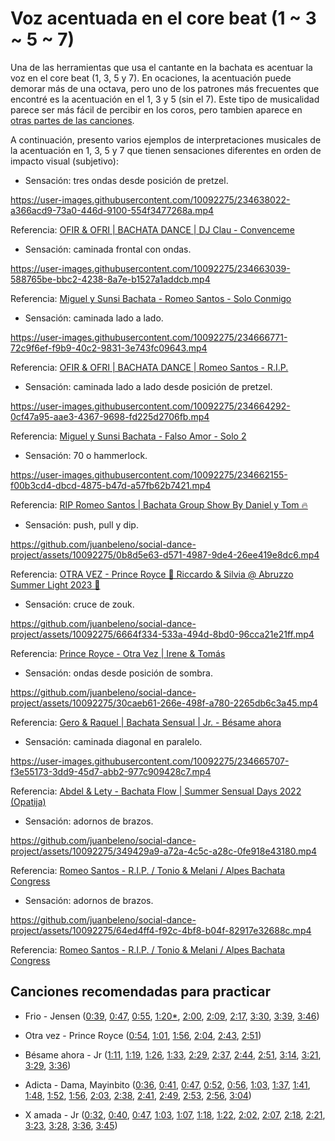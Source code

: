 # Voz acentuada en el core beat (1 ~ 3 ~ 5 ~ 7)

Una de las herramientas que usa el cantante en la bachata es acentuar la voz en el core beat (1, 3, 5 y 7). En ocaciones, la acentuación puede demorar más de una octava, pero uno de los patrones más frecuentes que encontré es la acentuación en el 1, 3 y 5 (sin el 7). Este tipo de musicalidad parece ser más fácil de percibir en los coros, pero tambien aparece en [otras partes de las canciones](https://youtu.be/Uzt3PBzObl4?t=23).

A continuación, presento varios ejemplos de interpretaciones musicales de la acentuación en 1, 3, 5 y 7 que tienen sensaciones diferentes en orden de impacto visual (subjetivo):

- Sensación: tres ondas desde posición de pretzel.

https://user-images.githubusercontent.com/10092275/234638022-a366acd9-73a0-446d-9100-554f3477268a.mp4

Referencia: [OFIR & OFRI | BACHATA DANCE | DJ Clau - Convenceme](https://youtu.be/0KCEpelo-zs?t=62)


- Sensación: caminada frontal con ondas.

https://user-images.githubusercontent.com/10092275/234663039-588765be-bbc2-4238-8a7e-b1527a1addcb.mp4

Referencia: [Miguel y Sunsi Bachata - Romeo Santos - Solo Conmigo](https://youtu.be/VuZSTF5jbIk?t=38)


- Sensación: caminada lado a lado.

https://user-images.githubusercontent.com/10092275/234666771-72c9f6ef-f9b9-40c2-9831-3e743fc09643.mp4

Referencia: [OFIR & OFRI | BACHATA DANCE | Romeo Santos - R.I.P.](https://youtu.be/cNqZMvT0ErE?t=100)


- Sensación: caminada lado a lado desde posición de pretzel.

https://user-images.githubusercontent.com/10092275/234664292-0cf47a95-aae3-4367-9698-fd225d2706fb.mp4

Referencia: [Miguel y Sunsi Bachata - Falso Amor - Solo 2](https://youtu.be/trwfDyna_Ik?t=163)


- Sensación: 70 o hammerlock.

https://user-images.githubusercontent.com/10092275/234662155-f00b3cd4-dbcd-4875-b47d-a57fb62b7421.mp4

Referencia: [RIP Romeo Santos | Bachata Group Show By Daniel y Tom 🔥](https://youtu.be/NpbH5VpIpuw?t=118)


- Sensación: push, pull y dip.

https://github.com/juanbeleno/social-dance-project/assets/10092275/0b8d5e63-d571-4987-9de4-26ee419e8dc6.mp4

Referencia: [OTRA VEZ - Prince Royce 🔱 Riccardo & Silvia @ Abruzzo Summer Light 2023 🔱](https://youtu.be/8GQVYo90_kA?t=53)


- Sensación: cruce de zouk.

https://github.com/juanbeleno/social-dance-project/assets/10092275/6664f334-533a-494d-8bd0-96cca21e21ff.mp4

Referencia: [Prince Royce - Otra Vez | Irene & Tomás](https://www.youtube.com/shorts/7aM1EOEQVOM)


- Sensación: ondas desde posición de sombra.

https://github.com/juanbeleno/social-dance-project/assets/10092275/30caeb61-266e-498f-a780-2265db6c3a45.mp4

Referencia: [Gero & Raquel | Bachata Sensual | Jr. - Bésame ahora](https://youtu.be/uHlpnRcgtAo?t=192)


- Sensación: caminada diagonal en paralelo.

https://user-images.githubusercontent.com/10092275/234665707-f3e55173-3dd9-45d7-abb2-977c909428c7.mp4

Referencia: [Abdel & Lety - Bachata Flow | Summer Sensual Days 2022 (Opatija)](https://youtu.be/hoXS0HM8sL8?t=98)


- Sensación: adornos de brazos.

https://github.com/juanbeleno/social-dance-project/assets/10092275/349429a9-a72a-4c5c-a28c-0fe918e43180.mp4

Referencia: [Romeo Santos - R.I.P. / Tonio & Melani / Alpes Bachata Congress](https://youtu.be/4j6ZtCzsKoc?t=32)


- Sensación: adornos de brazos.

https://github.com/juanbeleno/social-dance-project/assets/10092275/64ed4ff4-f92c-4bf8-b04f-82917e32688c.mp4

Referencia: [Romeo Santos - R.I.P. / Tonio & Melani / Alpes Bachata Congress](https://youtu.be/4j6ZtCzsKoc?t=39)


## Canciones recomendadas para practicar

- Frio - Jensen ([0:39](https://youtu.be/8NhQZLW-4C0?t=39), [0:47](https://youtu.be/8NhQZLW-4C0?t=47), [0:55](https://youtu.be/8NhQZLW-4C0?t=55), [1:20*](https://youtu.be/8NhQZLW-4C0?t=80), [2:00](https://youtu.be/8NhQZLW-4C0?t=120), [2:09](https://youtu.be/8NhQZLW-4C0?t=129), [2:17](https://youtu.be/8NhQZLW-4C0?t=137), [3:30](https://youtu.be/8NhQZLW-4C0?t=210), [3:39](https://youtu.be/8NhQZLW-4C0?t=219), [3:46](https://youtu.be/8NhQZLW-4C0?t=226))

- Otra vez - Prince Royce ([0:54](https://youtu.be/6RENya8IoT4?t=54), [1:01](https://youtu.be/6RENya8IoT4?t=61), [1:56](https://youtu.be/6RENya8IoT4?t=116), [2:04](https://youtu.be/6RENya8IoT4?t=124), [2:43](https://youtu.be/6RENya8IoT4?t=163), [2:51](https://youtu.be/6RENya8IoT4?t=171))

- Bésame ahora - Jr ([1:11](https://youtu.be/xr1MXo5lvxw?t=71), [1:19](https://youtu.be/xr1MXo5lvxw?t=79), [1:26](https://youtu.be/xr1MXo5lvxw?t=86), [1:33](https://youtu.be/xr1MXo5lvxw?t=93), [2:29](https://youtu.be/xr1MXo5lvxw?t=149), [2:37](https://youtu.be/xr1MXo5lvxw?t=157), [2:44](https://youtu.be/xr1MXo5lvxw?t=164), [2:51](https://youtu.be/xr1MXo5lvxw?t=171), [3:14](https://youtu.be/xr1MXo5lvxw?t=194), [3:21](https://youtu.be/xr1MXo5lvxw?t=201), [3:29](https://youtu.be/xr1MXo5lvxw?t=209), [3:36](https://youtu.be/xr1MXo5lvxw?t=216))

- Adicta - Dama, Mayinbito ([0:36](https://youtu.be/qvljMACH_PA?t=36), [0:41](https://youtu.be/qvljMACH_PA?t=41), [0:47](https://youtu.be/qvljMACH_PA?t=47), [0:52](https://youtu.be/qvljMACH_PA?t=52), [0:56](https://youtu.be/qvljMACH_PA?t=56), [1:03](https://youtu.be/qvljMACH_PA?t=63), [1:37](https://youtu.be/qvljMACH_PA?t=97), [1:41](https://youtu.be/qvljMACH_PA?t=101), [1:48](https://youtu.be/qvljMACH_PA?t=108), [1:52](https://youtu.be/qvljMACH_PA?t=112), [1:56](https://youtu.be/qvljMACH_PA?t=116), [2:03](https://youtu.be/qvljMACH_PA?t=123), [2:38](https://youtu.be/qvljMACH_PA?t=158), [2:41](https://youtu.be/qvljMACH_PA?t=161), [2:49](https://youtu.be/qvljMACH_PA?t=169), [2:53](https://youtu.be/qvljMACH_PA?t=173), [2:56](https://youtu.be/qvljMACH_PA?t=176), [3:04](https://youtu.be/qvljMACH_PA?t=184))

- X amada - Jr ([0:32](https://youtu.be/MkPqcY_C8mU?t=32), [0:40](https://youtu.be/MkPqcY_C8mU?t=40), [0:47](https://youtu.be/MkPqcY_C8mU?t=47), [1:03](https://youtu.be/MkPqcY_C8mU?t=48), [1:07](https://youtu.be/MkPqcY_C8mU?t=67), [1:18](https://youtu.be/MkPqcY_C8mU?t=78), [1:22](https://youtu.be/MkPqcY_C8mU?t=82), [2:02](https://youtu.be/MkPqcY_C8mU?t=82), [2:07](https://youtu.be/MkPqcY_C8mU?t=82), [2:18](https://youtu.be/MkPqcY_C8mU?t=138), [2:21](https://youtu.be/MkPqcY_C8mU?t=141), [3:23](https://youtu.be/MkPqcY_C8mU?t=203), [3:28](https://youtu.be/MkPqcY_C8mU?t=208), [3:36](https://youtu.be/MkPqcY_C8mU?t=216), [3:45](https://youtu.be/MkPqcY_C8mU?t=225))
